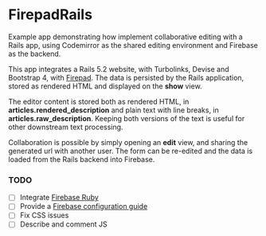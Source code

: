# FirepadRails

Example app demonstrating how implement collaborative editing with a Rails app, using Codemirror as the shared editing environment and Firebase as the backend.

This app integrates a Rails 5.2 website, with Turbolinks, Devise and Bootstrap 4, with [Firepad](https://firepad.io/). The data is persisted by the Rails application, stored as rendered HTML and displayed on the **show** view.

The editor content is stored both as rendered HTML, in **articles.rendered_description** and plain text with line breaks, in **articles.raw_description**. Keeping both versions of the text is useful for other downstream text processing.

Collaboration is possible by simply opening an **edit** view, and sharing the generated url with another user. The form can be re-edited and the data is loaded from the Rails backend into Firebase.

### TODO

- [ ] Integrate [Firebase Ruby](https://github.com/oscardelben/firebase-ruby)
- [ ] Provide a [Firebase configuration guide](https://medium.com/@channaly/connect-to-firebase-realtime-database-from-rails-application-f42c81dbb532)
- [ ] Fix CSS issues
- [ ] Describe and comment JS
